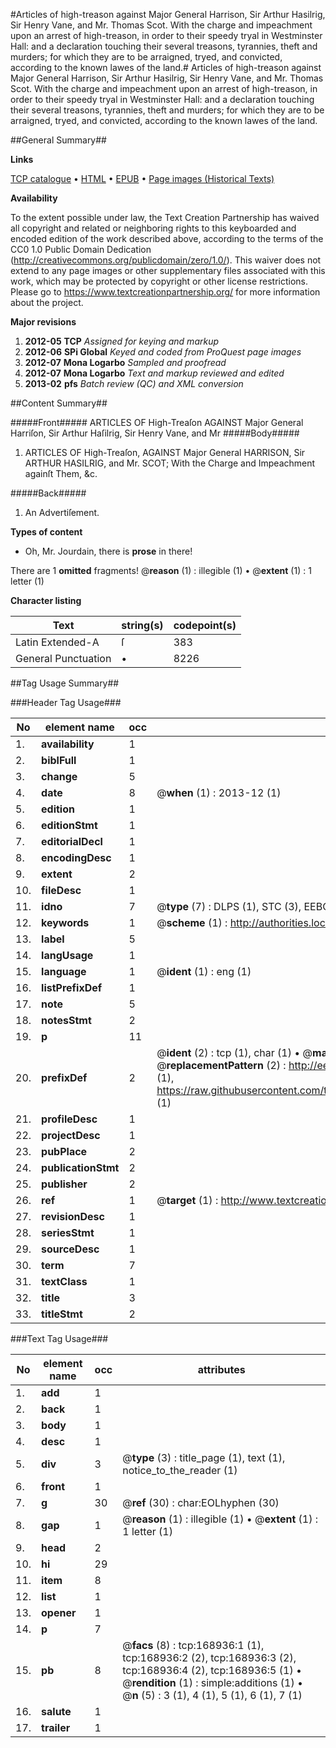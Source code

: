 #Articles of high-treason against Major General Harrison, Sir Arthur Hasilrig, Sir Henry Vane, and Mr. Thomas Scot. With the charge and impeachment upon an arrest of high-treason, in order to their speedy tryal in Westminster Hall: and a declaration touching their several treasons, tyrannies, theft and murders; for which they are to be arraigned, tryed, and convicted, according to the known lawes of the land.#
Articles of high-treason against Major General Harrison, Sir Arthur Hasilrig, Sir Henry Vane, and Mr. Thomas Scot. With the charge and impeachment upon an arrest of high-treason, in order to their speedy tryal in Westminster Hall: and a declaration touching their several treasons, tyrannies, theft and murders; for which they are to be arraigned, tryed, and convicted, according to the known lawes of the land.

##General Summary##

**Links**

[TCP catalogue](http://www.ota.ox.ac.uk/tcp/)  • 
[HTML](http://tei.it.ox.ac.uk/tcp/Texts-HTML/free/A75/A75657.html)  • 
[EPUB](http://tei.it.ox.ac.uk/tcp/Texts-EPUB/free/A75/A75657.epub) • 
[Page images (Historical Texts)](https://historicaltexts.jisc.ac.uk/eebo-99868172e)

**Availability**

To the extent possible under law, the Text Creation Partnership has waived all copyright and related or neighboring rights to this keyboarded and encoded edition of the work described above, according to the terms of the CC0 1.0 Public Domain Dedication (http://creativecommons.org/publicdomain/zero/1.0/). This waiver does not extend to any page images or other supplementary files associated with this work, which may be protected by copyright or other license restrictions. Please go to https://www.textcreationpartnership.org/ for more information about the project.

**Major revisions**

1. __2012-05__ __TCP__ *Assigned for keying and markup*
1. __2012-06__ __SPi Global__ *Keyed and coded from ProQuest page images*
1. __2012-07__ __Mona Logarbo__ *Sampled and proofread*
1. __2012-07__ __Mona Logarbo__ *Text and markup reviewed and edited*
1. __2013-02__ __pfs__ *Batch review (QC) and XML conversion*

##Content Summary##

#####Front#####
ARTICLES OF High-Treaſon AGAINST Major General Harriſon, Sir Arthur Haſilrig, Sir Henry Vane, and Mr
#####Body#####

1. ARTICLES OF High-Treaſon, AGAINST Major General HARRISON, Sir ARTHUR HASILRIG, and Mr. SCOT; With the Charge and Impeachment againſt Them, &c.

#####Back#####

1. An Advertiſement.

**Types of content**

  * Oh, Mr. Jourdain, there is **prose** in there!

There are 1 **omitted** fragments! 
 @__reason__ (1) : illegible (1)  •  @__extent__ (1) : 1 letter (1)

**Character listing**


|Text|string(s)|codepoint(s)|
|---|---|---|
|Latin Extended-A|ſ|383|
|General Punctuation|•|8226|

##Tag Usage Summary##

###Header Tag Usage###

|No|element name|occ|attributes|
|---|---|---|---|
|1.|__availability__|1||
|2.|__biblFull__|1||
|3.|__change__|5||
|4.|__date__|8| @__when__ (1) : 2013-12 (1)|
|5.|__edition__|1||
|6.|__editionStmt__|1||
|7.|__editorialDecl__|1||
|8.|__encodingDesc__|1||
|9.|__extent__|2||
|10.|__fileDesc__|1||
|11.|__idno__|7| @__type__ (7) : DLPS (1), STC (3), EEBO-CITATION (1), PROQUEST (1), VID (1)|
|12.|__keywords__|1| @__scheme__ (1) : http://authorities.loc.gov/ (1)|
|13.|__label__|5||
|14.|__langUsage__|1||
|15.|__language__|1| @__ident__ (1) : eng (1)|
|16.|__listPrefixDef__|1||
|17.|__note__|5||
|18.|__notesStmt__|2||
|19.|__p__|11||
|20.|__prefixDef__|2| @__ident__ (2) : tcp (1), char (1)  •  @__matchPattern__ (2) : ([0-9\-]+):([0-9IVX]+) (1), (.+) (1)  •  @__replacementPattern__ (2) : http://eebo.chadwyck.com/downloadtiff?vid=$1&page=$2 (1), https://raw.githubusercontent.com/textcreationpartnership/Texts/master/tcpchars.xml#$1 (1)|
|21.|__profileDesc__|1||
|22.|__projectDesc__|1||
|23.|__pubPlace__|2||
|24.|__publicationStmt__|2||
|25.|__publisher__|2||
|26.|__ref__|1| @__target__ (1) : http://www.textcreationpartnership.org/docs/. (1)|
|27.|__revisionDesc__|1||
|28.|__seriesStmt__|1||
|29.|__sourceDesc__|1||
|30.|__term__|7||
|31.|__textClass__|1||
|32.|__title__|3||
|33.|__titleStmt__|2||


###Text Tag Usage###

|No|element name|occ|attributes|
|---|---|---|---|
|1.|__add__|1||
|2.|__back__|1||
|3.|__body__|1||
|4.|__desc__|1||
|5.|__div__|3| @__type__ (3) : title_page (1), text (1), notice_to_the_reader (1)|
|6.|__front__|1||
|7.|__g__|30| @__ref__ (30) : char:EOLhyphen (30)|
|8.|__gap__|1| @__reason__ (1) : illegible (1)  •  @__extent__ (1) : 1 letter (1)|
|9.|__head__|2||
|10.|__hi__|29||
|11.|__item__|8||
|12.|__list__|1||
|13.|__opener__|1||
|14.|__p__|7||
|15.|__pb__|8| @__facs__ (8) : tcp:168936:1 (1), tcp:168936:2 (2), tcp:168936:3 (2), tcp:168936:4 (2), tcp:168936:5 (1)  •  @__rendition__ (1) : simple:additions (1)  •  @__n__ (5) : 3 (1), 4 (1), 5 (1), 6 (1), 7 (1)|
|16.|__salute__|1||
|17.|__trailer__|1||
